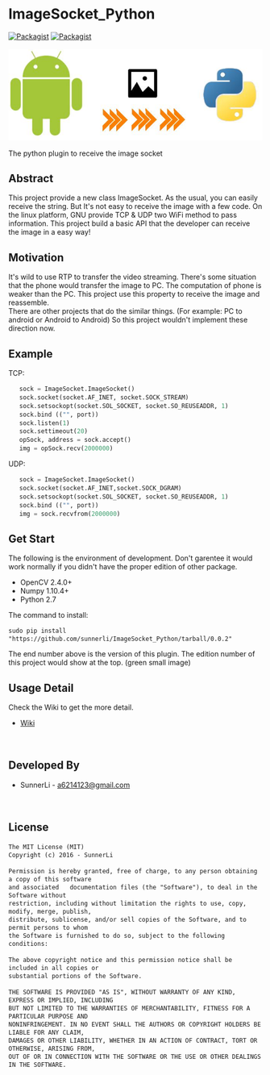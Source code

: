 # ImageSocket_Python
[![Packagist](https://img.shields.io/packagist/l/doctrine/orm.svg?maxAge=2592000)]()
[![Packagist](https://img.shields.io/badge/Stable-0.0.2-brightgreen.svg)]()</br>   
![Packagist](https://github.com/SunnerLi/ImageSocket/blob/master/Image/logo.jpeg)</br>   

The python plugin to receive the image socket

Abstract
---------------------
This project provide a new class ImageSocket. As the usual, you can easily receive the string. But It's not easy to receive the image with a few code. On the linux platform, GNU provide TCP & UDP two WiFi method to pass information. This project build a basic API that the developer can receive the image in a easy way!    

Motivation
---------------------
It's wild to use RTP to transfer the video streaming. There's some situation that the phone would transfer the image to PC. The computation of phone is weaker than the PC. This project use this property to receive the image and reassemble.    
There are other projects that do the similar things. (For example: PC to android or Android to Android) So this project wouldn't implement these direction now.    

Example
---------------------
TCP:
```python
   sock = ImageSocket.ImageSocket()
   sock.socket(socket.AF_INET, socket.SOCK_STREAM)
   sock.setsockopt(socket.SOL_SOCKET, socket.SO_REUSEADDR, 1)
   sock.bind (("", port))
   sock.listen(1)
   sock.settimeout(20)
   opSock, address = sock.accept()
   img = opSock.recv(2000000)
```
UDP:
```python
   sock = ImageSocket.ImageSocket()
   sock.socket(socket.AF_INET,socket.SOCK_DGRAM)
   sock.setsockopt(socket.SOL_SOCKET, socket.SO_REUSEADDR, 1)
   sock.bind (("", port))
   img = sock.recvfrom(2000000)
```    

Get Start
---------------------
The following is the environment of development. Don't garentee it would work normally if you didn't have the proper edition of other package.
* OpenCV 2.4.0+
* Numpy 1.10.4+
* Python 2.7  

The command to install:
```
sudo pip install "https://github.com/sunnerli/ImageSocket_Python/tarball/0.0.2"
```    
The end number above is the version of this plugin.
The edition number of this project would show at the top. (green small image)

    
Usage Detail
---------------------
Check the Wiki to get the more detail.
- [Wiki](https://github.com/SunnerLi/ImageSocket_Python/wiki/Home)
    </br>    
    </br>     
    
Developed By
---------------------

* SunnerLi - <a6214123@gmail.com>
    </br>    
    </br>    
    
License
---------------------
    The MIT License (MIT)
    Copyright (c) 2016 - SunnerLi

    Permission is hereby granted, free of charge, to any person obtaining a copy of this software 
    and associated   documentation files (the "Software"), to deal in the Software without 
    restriction, including without limitation the rights to use, copy, modify, merge, publish, 
    distribute, sublicense, and/or sell copies of the Software, and to permit persons to whom 
    the Software is furnished to do so, subject to the following conditions:

    The above copyright notice and this permission notice shall be included in all copies or 
    substantial portions of the Software.

    THE SOFTWARE IS PROVIDED "AS IS", WITHOUT WARRANTY OF ANY KIND, EXPRESS OR IMPLIED, INCLUDING 
    BUT NOT LIMITED TO THE WARRANTIES OF MERCHANTABILITY, FITNESS FOR A PARTICULAR PURPOSE AND 
    NONINFRINGEMENT. IN NO EVENT SHALL THE AUTHORS OR COPYRIGHT HOLDERS BE LIABLE FOR ANY CLAIM, 
    DAMAGES OR OTHER LIABILITY, WHETHER IN AN ACTION OF CONTRACT, TORT OR OTHERWISE, ARISING FROM, 
    OUT OF OR IN CONNECTION WITH THE SOFTWARE OR THE USE OR OTHER DEALINGS IN THE SOFTWARE.
